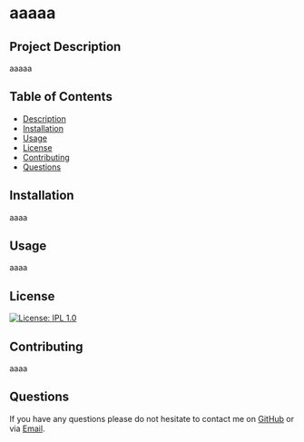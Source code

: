 # aaaaa
  ## Project Description
   aaaaa
  ## Table of Contents
   - [Description](#description)
   - [Installation](#installation)
   - [Usage](#usage)
   - [License](#license)
   - [Contributing](#contributing)
   - [Questions](#questions)
  
   ## Installation  
   aaaa
   ## Usage
   aaaa
   ## License
   [![License: IPL 1.0](https://img.shields.io/badge/License-IPL_1.0-blue.svg)](https://opensource.org/licenses/IPL-1.0)
   ## Contributing
   aaaa
   ## Questions
   If you have any questions please do not hesitate to contact me on <a href="https://github.com/mitessari">GitHub</a> or via <a href="mailto:mitessari@yahoo.com.br">Email</a>. 